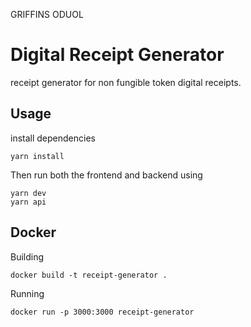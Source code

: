 GRIFFINS ODUOL

# Digital Receipt Generator

receipt generator for non fungible token digital receipts.

## Usage
install dependencies
```
yarn install
```

Then run both the frontend and backend using
```
yarn dev
yarn api
```

## Docker
Building
```
docker build -t receipt-generator .
```

Running
```
docker run -p 3000:3000 receipt-generator
```